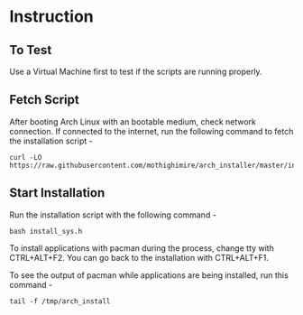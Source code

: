 # Instruction

## To Test

Use a Virtual Machine first to test if the scripts are running properly.

## Fetch Script

After booting Arch Linux with an bootable medium, check network connection. If connected to the internet, run the following command to fetch the installation script - 

```
curl -LO https://raw.githubusercontent.com/mothighimire/arch_installer/master/install_sys.h
```

## Start Installation

Run the installation script with the following command -

```
bash install_sys.h
```

To install applications with pacman during the process, change tty with CTRL+ALT+F2. You can go back to the installation with CTRL+ALT+F1.

To see the output of pacman while applications are being installed, run this command - 

```
tail -f /tmp/arch_install
```
